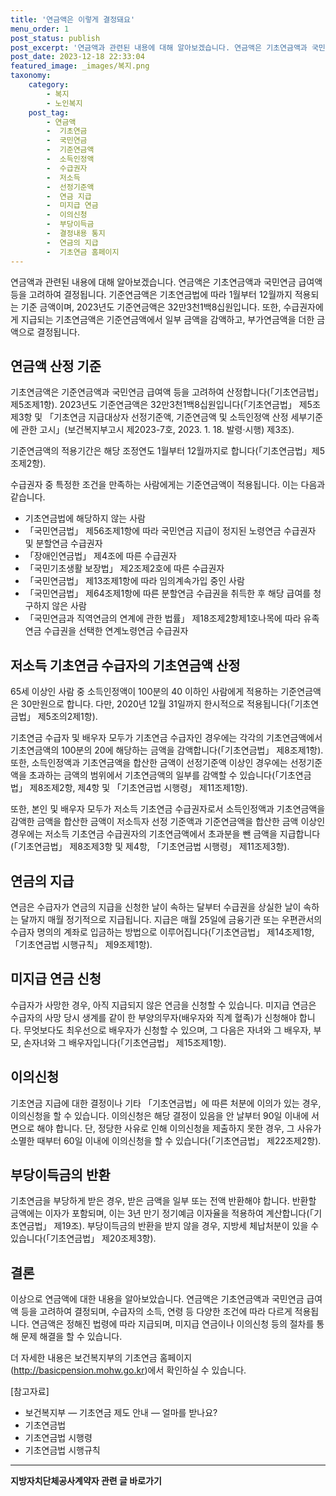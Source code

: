 ```yaml
---
title: '연금액은 이렇게 결정돼요'
menu_order: 1
post_status: publish
post_excerpt: '연금액과 관련된 내용에 대해 알아보겠습니다. 연금액은 기초연금액과 국민연금 급여액 등을 고려하여 결정됩니다. 기준연금액은 기초연금법에 따라 1월부터 12월까지 적용되는 기준 금액이며, 2023년도 기준연금액은 32만3천1백8십원입니다. 또한, 수급권자에게 지급되는 기초연금액은 기준연금액에서 일부 금액을 감액하고, 부가연금액을 더한 금액으로 결정됩니다.'
post_date: 2023-12-18 22:33:04
featured_image: _images/복지.png
taxonomy:
    category:
        - 복지
        - 노인복지
    post_tag:
        - 연금액
        -  기초연금
        -  국민연금
        -  기준연금액
        -  소득인정액
        -  수급권자
        -  저소득
        -  선정기준액
        -  연금 지급
        -  미지급 연금
        -  이의신청
        -  부당이득금
        -  결정내용 통지
        -  연금의 지급
        -  기초연금 홈페이지
---
```



연금액과 관련된 내용에 대해 알아보겠습니다. 연금액은 기초연금액과 국민연금 급여액 등을 고려하여 결정됩니다. 기준연금액은 기초연금법에 따라 1월부터 12월까지 적용되는 기준 금액이며, 2023년도 기준연금액은 32만3천1백8십원입니다. 또한, 수급권자에게 지급되는 기초연금액은 기준연금액에서 일부 금액을 감액하고, 부가연금액을 더한 금액으로 결정됩니다.

## 연금액 산정 기준

기초연금액은 기준연금액과 국민연금 급여액 등을 고려하여 산정합니다(「기초연금법」 제5조제1항). 2023년도 기준연금액은 32만3천1백8십원입니다(「기초연금법」 제5조제3항 및 「기초연금 지급대상자 선정기준액, 기준연금액 및 소득인정액 산정 세부기준에 관한 고시」(보건복지부고시 제2023-7호, 2023. 1. 18. 발령·시행) 제3조).

기준연금액의 적용기간은 해당 조정연도 1월부터 12월까지로 합니다(「기초연금법」제5조제2항).

수급권자 중 특정한 조건을 만족하는 사람에게는 기준연금액이 적용됩니다. 이는 다음과 같습니다.
- 기초연금법에 해당하지 않는 사람
- 「국민연금법」 제56조제1항에 따라 국민연금 지급이 정지된 노령연금 수급권자 및 분할연금 수급권자
- 「장애인연금법」 제4조에 따른 수급권자
- 「국민기초생활 보장법」 제2조제2호에 따른 수급권자
- 「국민연금법」 제13조제1항에 따라 임의계속가입 중인 사람
- 「국민연금법」 제64조제1항에 따른 분할연금 수급권을 취득한 후 해당 급여를 청구하지 않은 사람
- 「국민연금과 직역연금의 연계에 관한 법률」 제18조제2항제1호나목에 따라 유족연금 수급권을 선택한 연계노령연금 수급권자

## 저소득 기초연금 수급자의 기초연금액 산정

65세 이상인 사람 중 소득인정액이 100분의 40 이하인 사람에게 적용하는 기준연금액은 30만원으로 합니다. 다만, 2020년 12월 31일까지 한시적으로 적용됩니다(「기초연금법」 제5조의2제1항).

기초연금 수급자 및 배우자 모두가 기초연금 수급자인 경우에는 각각의 기초연금액에서 기초연금액의 100분의 20에 해당하는 금액을 감액합니다(「기초연금법」 제8조제1항). 또한, 소득인정액과 기초연금액을 합산한 금액이 선정기준액 이상인 경우에는 선정기준액을 초과하는 금액의 범위에서 기초연금액의 일부를 감액할 수 있습니다(「기초연금법」 제8조제2항, 제4항 및 「기초연금법 시행령」 제11조제1항).

또한, 본인 및 배우자 모두가 저소득 기초연금 수급권자로서 소득인정액과 기초연금액을 감액한 금액을 합산한 금액이 저소득자 선정 기준액과 기준연금액을 합산한 금액 이상인 경우에는 저소득 기초연금 수급권자의 기초연금액에서 초과분을 뺀 금액을 지급합니다(「기초연금법」 제8조제3항 및 제4항, 「기초연금법 시행령」 제11조제3항).

## 연금의 지급

연금은 수급자가 연금의 지급을 신청한 날이 속하는 달부터 수급권을 상실한 날이 속하는 달까지 매월 정기적으로 지급됩니다. 지급은 매월 25일에 금융기관 또는 우편관서의 수급자 명의의 계좌로 입금하는 방법으로 이루어집니다(「기초연금법」 제14조제1항, 「기초연금법 시행규칙」 제9조제1항).

## 미지급 연금 신청

수급자가 사망한 경우, 아직 지급되지 않은 연금을 신청할 수 있습니다. 미지급 연금은 수급자의 사망 당시 생계를 같이 한 부양의무자(배우자와 직계 혈족)가 신청해야 합니다. 무엇보다도 최우선으로 배우자가 신청할 수 있으며, 그 다음은 자녀와 그 배우자, 부모, 손자녀와 그 배우자입니다(「기초연금법」 제15조제1항).

## 이의신청

기초연금 지급에 대한 결정이나 기타 「기초연금법」에 따른 처분에 이의가 있는 경우, 이의신청을 할 수 있습니다. 이의신청은 해당 결정이 있음을 안 날부터 90일 이내에 서면으로 해야 합니다. 단, 정당한 사유로 인해 이의신청을 제출하지 못한 경우, 그 사유가 소멸한 때부터 60일 이내에 이의신청을 할 수 있습니다(「기초연금법」 제22조제2항).

## 부당이득금의 반환

기초연금을 부당하게 받은 경우, 받은 금액을 일부 또는 전액 반환해야 합니다. 반환할 금액에는 이자가 포함되며, 이는 3년 만기 정기예금 이자율을 적용하여 계산합니다(「기초연금법」 제19조). 부당이득금의 반환을 받지 않을 경우, 지방세 체납처분이 있을 수 있습니다(「기초연금법」 제20조제3항).

## 결론

이상으로 연금액에 대한 내용을 알아보았습니다. 연금액은 기초연금액과 국민연금 급여액 등을 고려하여 결정되며, 수급자의 소득, 연령 등 다양한 조건에 따라 다르게 적용됩니다. 연금액은 정해진 법령에 따라 지급되며, 미지급 연금이나 이의신청 등의 절차를 통해 문제 해결을 할 수 있습니다.

더 자세한 내용은 보건복지부의 기초연금 홈페이지(http://basicpension.mohw.go.kr)에서 확인하실 수 있습니다.

[참고자료]
- 보건복지부 ­­― 기초연금 제도 안내 ― 얼마를 받나요?
- 기초연금법
- 기초연금법 시행령
- 기초연금법 시행규칙
<!-- wp:separator -->
<hr class="wp-block-separator has-alpha-channel-opacity"/>
<!-- /wp:separator -->

<!-- wp:group {"backgroundColor":"base","layout":{"type":"constrained"}} -->
<div class="wp-block-group has-base-background-color has-background"><!-- wp:paragraph {"align":"center","fontSize":"medium"} -->
<p class="has-text-align-center has-large-font-size"><strong>지방자치단체공사계약자 관련 글 바로가기</strong></p>
<!-- /wp:paragraph -->


<!-- wp:latest-posts
{"categories":[{"id":7140,"count":19,"description":"","link":"https://uknowlaw.com/category/%ec%a7%80%eb%b0%a9%ec%9e%90%ec%b9%98%eb%8b%a8%ec%b2%b4%ea%b3%b5%ec%82%ac%ea%b3%84%ec%95%bd%ec%9e%90/","name":"지방자치단체공사계약자","slug":"지방자치단체공사계약자","taxonomy":"category","parent":0,"meta":[],"_links":{"self":[{"href":"https://uknowlaw.com/wp-json/wp/v2/categories/7140"}],"collection":[{"href":"https://uknowlaw.com/wp-json/wp/v2/categories"}],"about":[{"href":"https://uknowlaw.com/wp-json/wp/v2/taxonomies/category"}],"wp:post_type":[{"href":"https://uknowlaw.com/wp-json/wp/v2/posts?categories=7140"}],"curies":[{"name":"wp","href":"https://api.w.org/{rel}","templated":true}]}}],"postsToShow":100,"excerptLength":28,"postLayout":"grid","columns":2,"featuredImageAlign":"left","featuredImageSizeSlug":"large","fontSize":"small"} /--></div>
<!-- /wp:group -->